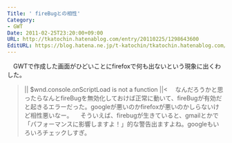```yaml
---
Title: ' fireBugとの相性'
Category:
- GWT
Date: 2011-02-25T23:20:00+09:00
URL: http://tkatochin.hatenablog.com/entry/20110225/1298643600
EditURL: https://blog.hatena.ne.jp/t-katochin/tkatochin.hatenablog.com/atom/entry/6653586347154753131
---
```


　GWTで作成した画面がひどいことにfirefoxで何も出ないという現象に出くわした。
>||
$wnd.console.onScriptLoad is not a function
||<
　なんだろうかと思ったらなんとfireBugを無効化しておけば正常に動いて、fireBugが有効だと起きるエラーだった。googleが悪いのかfirefoxが悪いのかしらないけど相性悪いなー。
　そういえば、firebugが生きていると、gmailとかで「パフォーマンスに影響しますよ！」的な警告出ますよね。googleもいろいろチェックしすぎ。

